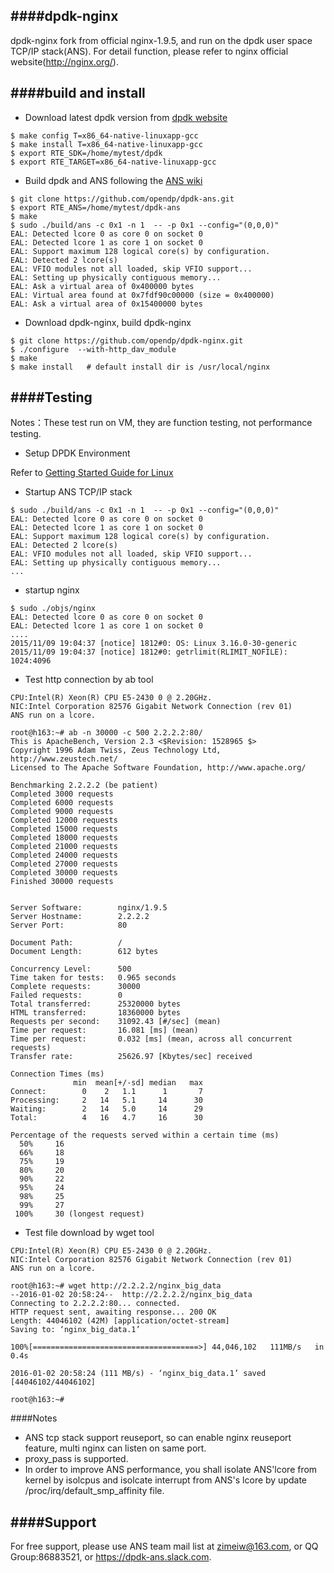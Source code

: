 ####dpdk-nginx
--------------
dpdk-nginx fork from official nginx-1.9.5, and run on the dpdk user space TCP/IP stack(ANS). For detail function, please refer to nginx official website(http://nginx.org/).

####build and install
--------------
*  Download latest dpdk version from [dpdk website](http://dpdk.org/)
```
$ make config T=x86_64-native-linuxapp-gcc
$ make install T=x86_64-native-linuxapp-gcc
$ export RTE_SDK=/home/mytest/dpdk
$ export RTE_TARGET=x86_64-native-linuxapp-gcc
```
*  Build dpdk and ANS following the [ANS wiki](https://github.com/opendp/dpdk-ans/wiki/Compile-APP-with-netdp) 
```
$ git clone https://github.com/opendp/dpdk-ans.git
$ export RTE_ANS=/home/mytest/dpdk-ans
$ make
$ sudo ./build/ans -c 0x1 -n 1  -- -p 0x1 --config="(0,0,0)"
EAL: Detected lcore 0 as core 0 on socket 0
EAL: Detected lcore 1 as core 1 on socket 0
EAL: Support maximum 128 logical core(s) by configuration.
EAL: Detected 2 lcore(s)
EAL: VFIO modules not all loaded, skip VFIO support...
EAL: Setting up physically contiguous memory...
EAL: Ask a virtual area of 0x400000 bytes
EAL: Virtual area found at 0x7fdf90c00000 (size = 0x400000)
EAL: Ask a virtual area of 0x15400000 bytes
```
*  Download dpdk-nginx, build dpdk-nginx

```
$ git clone https://github.com/opendp/dpdk-nginx.git
$ ./configure  --with-http_dav_module
$ make
$ make install   # default install dir is /usr/local/nginx
```
####Testing
--------------
Notes：These test run on VM, they are function testing, not performance testing.
*  Setup DPDK Environment

Refer to [Getting Started Guide for Linux](http://dpdk.org/doc/guides/linux_gsg/quick_start.html)

*  Startup ANS TCP/IP stack
```
$ sudo ./build/ans -c 0x1 -n 1  -- -p 0x1 --config="(0,0,0)"
EAL: Detected lcore 0 as core 0 on socket 0
EAL: Detected lcore 1 as core 1 on socket 0
EAL: Support maximum 128 logical core(s) by configuration.
EAL: Detected 2 lcore(s)
EAL: VFIO modules not all loaded, skip VFIO support...
EAL: Setting up physically contiguous memory...
...
```
*  startup nginx
```
$ sudo ./objs/nginx
EAL: Detected lcore 0 as core 0 on socket 0
EAL: Detected lcore 1 as core 1 on socket 0
....
2015/11/09 19:04:37 [notice] 1812#0: OS: Linux 3.16.0-30-generic
2015/11/09 19:04:37 [notice] 1812#0: getrlimit(RLIMIT_NOFILE): 1024:4096
```
*  Test http connection by ab tool
```
CPU:Intel(R) Xeon(R) CPU E5-2430 0 @ 2.20GHz.
NIC:Intel Corporation 82576 Gigabit Network Connection (rev 01) 
ANS run on a lcore.

root@h163:~# ab -n 30000 -c 500 2.2.2.2:80/
This is ApacheBench, Version 2.3 <$Revision: 1528965 $>
Copyright 1996 Adam Twiss, Zeus Technology Ltd, http://www.zeustech.net/
Licensed to The Apache Software Foundation, http://www.apache.org/

Benchmarking 2.2.2.2 (be patient)
Completed 3000 requests
Completed 6000 requests
Completed 9000 requests
Completed 12000 requests
Completed 15000 requests
Completed 18000 requests
Completed 21000 requests
Completed 24000 requests
Completed 27000 requests
Completed 30000 requests
Finished 30000 requests


Server Software:        nginx/1.9.5
Server Hostname:        2.2.2.2
Server Port:            80

Document Path:          /
Document Length:        612 bytes

Concurrency Level:      500
Time taken for tests:   0.965 seconds
Complete requests:      30000
Failed requests:        0
Total transferred:      25320000 bytes
HTML transferred:       18360000 bytes
Requests per second:    31092.43 [#/sec] (mean)
Time per request:       16.081 [ms] (mean)
Time per request:       0.032 [ms] (mean, across all concurrent requests)
Transfer rate:          25626.97 [Kbytes/sec] received

Connection Times (ms)
              min  mean[+/-sd] median   max
Connect:        0    2   1.1      1       7
Processing:     2   14   5.1     14      30
Waiting:        2   14   5.0     14      29
Total:          4   16   4.7     16      30

Percentage of the requests served within a certain time (ms)
  50%     16
  66%     18
  75%     19
  80%     20
  90%     22
  95%     24
  98%     25
  99%     27
 100%     30 (longest request)

```
*  Test file download by wget tool
```
CPU:Intel(R) Xeon(R) CPU E5-2430 0 @ 2.20GHz.
NIC:Intel Corporation 82576 Gigabit Network Connection (rev 01) 
ANS run on a lcore.

root@h163:~# wget http://2.2.2.2/nginx_big_data
--2016-01-02 20:58:24--  http://2.2.2.2/nginx_big_data
Connecting to 2.2.2.2:80... connected.
HTTP request sent, awaiting response... 200 OK
Length: 44046102 (42M) [application/octet-stream]
Saving to: ‘nginx_big_data.1’

100%[=====================================>] 44,046,102   111MB/s   in 0.4s

2016-01-02 20:58:24 (111 MB/s) - ‘nginx_big_data.1’ saved [44046102/44046102]

root@h163:~#
```
####Notes
* ANS tcp stack support reuseport, so can enable nginx reuseport feature, multi nginx can listen on same port.
* proxy_pass is supported.
* In order to improve ANS performance, you shall isolate ANS'lcore from kernel by isolcpus and isolcate interrupt from ANS's lcore by update /proc/irq/default_smp_affinity file.

####Support
-------
For free support, please use ANS team mail list at zimeiw@163.com, or QQ Group:86883521, or https://dpdk-ans.slack.com.
